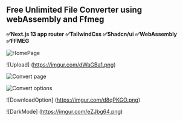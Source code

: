 ## Free Unlimited File Converter using webAssembly and Ffmeg

**✅Next.js 13 app router**
**✅TailwindCss**
**✅Shadcn/ui**
**✅WebAssembly**
**✅FFMEG**

![HomePage](https://imgur.com/CWv7yNF.png)

![Upload] (https://imgur.com/dWaGBa1.png)

![Convert page](https://imgur.com/EdsKGUT.png)

![Convert options](https://imgur.com/SFelype.png)

![DownloadOption] (https://imgur.com/d8qPKGO.png)

![DarkMode] (https://imgur.com/eZJbg64.png)
